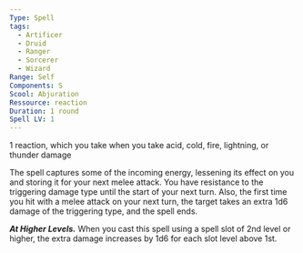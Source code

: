 ```yaml
---
Type: Spell
tags:
  - Artificer
  - Druid
  - Ranger
  - Sorcerer
  - Wizard
Range: Self
Components: S
Scool: Abjuration
Ressource: reaction
Duration: 1 round
Spell LV: 1
---
```

1 reaction, which you take when you take acid, cold, fire, lightning, or thunder damage

The spell captures some of the incoming energy, lessening its effect on you and storing it for your next melee attack. You have resistance to the triggering damage type until the start of your next turn. Also, the first time you hit with a melee attack on your next turn, the target takes an extra 1d6 damage of the triggering type, and the spell ends.

**_At Higher Levels._** When you cast this spell using a spell slot of 2nd level or higher, the extra damage increases by 1d6 for each slot level above 1st.